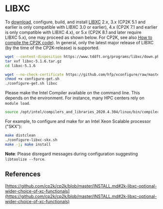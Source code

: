 # LIBXC

To [download](https://gitlab.com/libxc/libxc/-/releases), configure, build, and install [LIBXC](https://www.tddft.org/programs/libxc/)&#160;2.x, 3.x (CP2K&#160;5.1 and earlier is only compatible with LIBXC&#160;3.0 or earlier), 4.x (CP2K&#160;7.1 and earlier is only compatible with LIBXC&#160;4.x), or 5.x (CP2K&#160;8.1 and later require LIBXC&#160;5.x), one may proceed as shown below. For CP2K, see also [How to compile the CP2K code](https://github.com/cp2k/cp2k/blob/master/INSTALL.md#2k-libxc-optional-wider-choice-of-xc-functionals)). In general, only the latest major release of LIBXC (by the time of the CP2K-release) is supported.

```bash
wget --content-disposition https://www.tddft.org/programs/libxc/down.php?file=5.1.6/libxc-5.1.6.tar.gz
tar xvf libxc-5.1.6.tar.gz
cd libxc-5.1.6

wget --no-check-certificate https://github.com/hfp/xconfigure/raw/master/configure-get.sh
chmod +x configure-get.sh
./configure-get.sh libxc
```

Please make the Intel Compiler available on the command line. This depends on the environment. For instance, many HPC centers rely on `module load`.

```bash
source /opt/intel/compilers_and_libraries_2020.4.304/linux/bin/compilervars.sh intel64
```

For example, to configure and make for an Intel Xeon Scalable processor ("SKX"):

```bash
make distclean
./configure-libxc-skx.sh
make -j; make install
```

**Note**: Please disregard messages during configuration suggesting `libtoolize --force`.

## References

[https://github.com/cp2k/cp2k/blob/master/INSTALL.md#2k-libxc-optional-wider-choice-of-xc-functionals](https://github.com/cp2k/cp2k/blob/master/INSTALL.md#2k-libxc-optional-wider-choice-of-xc-functionals)

